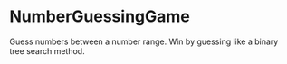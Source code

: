 # NumberGuessingGame
Guess numbers between a number range. Win by guessing like a binary tree search method.
